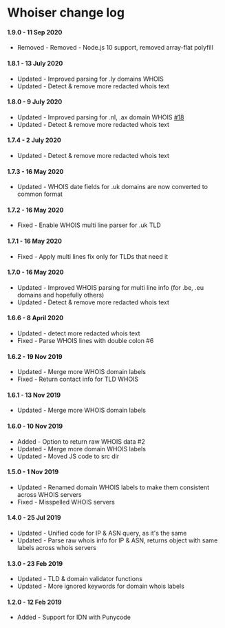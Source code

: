 # Whoiser change log

#### 1.9.0 - 11 Sep 2020
- Removed - Removed - Node.js 10 support, removed array-flat polyfill

#### 1.8.1 - 13 July 2020
- Updated - Improved parsing for .ly domains WHOIS
- Updated - Detect & remove more redacted whois text

#### 1.8.0 - 9 July 2020
- Updated - Improved parsing for .nl, .ax domain WHOIS [#18](https://github.com/LayeredStudio/whoiser/pull/18)
- Updated - Detect & remove more redacted whois text

#### 1.7.4 - 2 July 2020
- Updated - Detect & remove more redacted whois text

#### 1.7.3 - 16 May 2020
- Updated - WHOIS date fields for .uk domains are now converted to common format

#### 1.7.2 - 16 May 2020
- Fixed - Enable WHOIS multi line parser for .uk TLD

#### 1.7.1 - 16 May 2020
- Fixed - Apply multi lines fix only for TLDs that need it

#### 1.7.0 - 16 May 2020
- Updated - Improved WHOIS parsing for multi line info (for .be, .eu domains and hopefully others)
- Updated - Detect & remove more redacted whois text

#### 1.6.6 - 8 April 2020
- Updated - detect more redacted whois text
- Fixed - Parse WHOIS lines with double colon #6

#### 1.6.2 - 19 Nov 2019
- Updated - Merge more WHOIS domain labels
- Fixed - Return contact info for TLD WHOIS

#### 1.6.1 - 13 Nov 2019
- Updated - Merge more WHOIS domain labels

#### 1.6.0 - 10 Nov 2019
- Added - Option to return raw WHOIS data #2
- Updated - Merge more domain WHOIS labels
- Updated - Moved JS code to src dir

#### 1.5.0 - 1 Nov 2019
- Updated - Renamed domain WHOIS labels to make them consistent across WHOIS servers
- Fixed - Misspelled WHOIS servers

#### 1.4.0 - 25 Jul 2019
- Updated - Unified code for IP & ASN query, as it's the same
- Updated - Parse raw whois info for IP & ASN, returns object with same labels across whois servers

#### 1.3.0 - 23 Feb 2019
- Updated - TLD & domain validator functions
- Updated - More ignored keywords for domain whois labels

#### 1.2.0 - 12 Feb 2019
- Added - Support for IDN with Punycode
